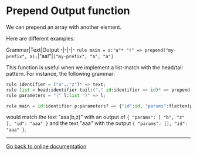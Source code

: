 # Prepend Output function

We can prepend an array with another element.

Here are different examples:

Grammar|Text|Output
-|-|-|-
`rule main = a:"a"* "!" => prepend("my-prefix", a);`|"aa!"|`["my-prefix", "a", "a"]`

This function is useful when we implement a list-match with the head/tail pattern.  For instance, the following grammar:

```Python
rule identifier = ("a".."z")* => text;
rule list = head:identifier tail:("," id:identifier => id)* => prepend(head, tail);
rule parameters = "(" l:list ")" => l;

rule main = id:identifier p:parameters? => {"id":id, "params":flatten(p) };
```

would match the text "aaa(b,z)" with an output of `{
    "params": [
      "b",
      "z"
    ],
    "id": "aaa"
  }` and the text "aaa" with the output `{
    "params": [],
    "id": "aaa"
  }`.

---
[Go back to online documentation](../../README.md)